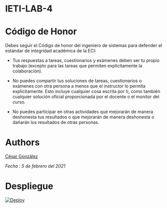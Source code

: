 # IETI-LAB-4
# Código de Honor

Debes seguir el Código de honor del ingeniero de sistemas para defender el estándar de integridad académica de la ECI:

* Tus respuestas a tareas, cuestionarios y exámenes deben ser tu propio trabajo (excepto para las tareas que permiten explícitamente la colaboración).

* No puedes compartir tus soluciones de tareas, cuestionarios o exámenes con otra persona a menos que el instructor lo permita explícitamente. Esto incluye cualquier cosa escrita por ti, como también cualquier solución oficial proporcionada por el docente o el monitor del curso.

* No puedes participar en otras actividades que mejorarán de manera deshonesta tus resultados o que mejorarán de manera deshonesta o dañarán los resultados de otras personas.

# Authors

[César González](https://github.com/csarssj) 

_Fecha : 5 de febrero del 2021_ 
# Despliegue
[![Deploy](https://www.herokucdn.com/deploy/button.svg)](https://task-planner-app4.herokuapp.com/
)
